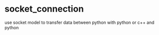 # socket_connection
use socket model to transfer data between python with python or c++ and python 
